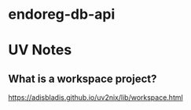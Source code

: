 # endoreg-db-api

# UV Notes

## What is a workspace project?
https://adisbladis.github.io/uv2nix/lib/workspace.html